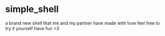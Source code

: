 # simple_shell
a brand new shell that me and my partner have made with love
feel free to try it yourself
have fun <3

